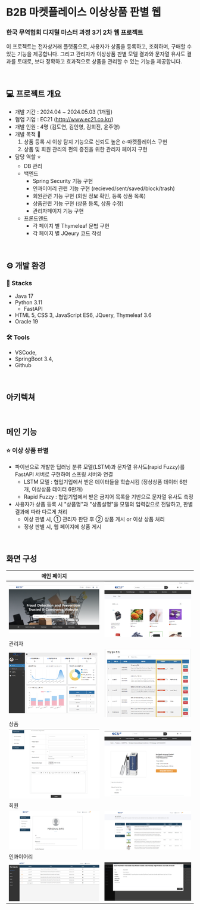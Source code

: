 # B2B 마켓플레이스 이상상품 판별 웹

### 한국 무역협회 디지털 마스터 과정 3기 2차 웹 프로젝트

이 프로젝트는 전자상거래 플랫폼으로, 사용자가 상품을 등록하고, 조회하며, 구매할 수 있는 기능을 제공합니다. 그리고 관리자가 이상상품 판별 모델 결과와 문자열 유사도 결과를 토대로, 보다 정확하고 효과적으로 상품을 관리할 수 있는 기능을 제공합니다. 


<br/>

## 💻 프로젝트 개요
- 개발 기간 : 2024.04 ~ 2024.05.03 (1개월)
- 협업 기업 : EC21 (http://www.ec21.co.kr/)
- 개발 인원 : 4명 (김도연, 김인영, 김희진, 윤주영)
- 개발 목적 🔎
    1. 상품 등록 시 이상 탐지 기능으로 신뢰도 높은 e-마켓플레이스 구현
    2. 상품 및 회원 관리의 편의 증진을 위한 관리자 페이지 구현
- 담당 역할 ⭐️
    - DB 관리
    - 백엔드
        - Spring Security 기능 구현
        - 인콰이어리 관련 기능 구현 (recieved/sent/saved/block/trash)
        - 회원관련 기능 구현 (회원 정보 확인, 등록 상품 목록)
        - 상품관련 기능 구현 (상품 등록, 상품 수정)
        - 관리자페이지 기능 구현
    - 프론드엔드 
        - 각 페이지 별 Thymeleaf 문법 구현
        - 각 페이지 별 JQeury 코드 작성

<br/>

## ⚙️ 개발 환경

### 🚀 Stacks 
- Java 17
- Python 3.11
    - FastAPI
- HTML 5, CSS 3, JavaScript ES6, JQuery, Thymeleaf 3.6 
- Oracle 19

### 🛠 Tools
- VSCode, 
- SpringBoot 3.4, 
- Github

<br/>

## 아키텍쳐


<br/>

## 메인 기능
### ⭐️ 이상 상품 판별 
- 파이썬으로 개발한 딥러닝 분류 모델(LSTM)과 문자열 유사도(rapid Fuzzy)를 FastAPI 서버로 구현하여 스프링 서버와 연결
    - LSTM 모델 : 협업기업에서 받은 데이터들을 학습시킴 (정상상품 데이터 6만개, 이상상품 데이터 6만개)
    - Rapid Fuzzy : 협업기업에서 받은 금지어 목록을 기반으로 문자열 유사도 측정
- 사용자가 상품 등록 시 "상품명"과 "상품설명"을 모델의 입력값으로 전달하고, 판별 결과에 따라 다르게 처리
    - 이상 판별 시, ① 관리자 판단 후 ② 상품 게시 or 이상 상품 처리
    - 정상 판별 시, 웹 페이지에 상품 게시


<br/>

## 화면 구성

| 메인 페이지 |  |
| ---- | ---- |
| ![홈 화면](readmeImg/index.png) | ![상품 목록](readmeImg/list.png) |
| 관리자 |  |
| ![관리자 대시보드](readmeImg/manager.png) | ![이상상품 판별 결과](readmeImg/modelpredict.png)  |
| 상품  ||
| ![상품 등록](readmeImg/productregister.png) | ![상품 디테일](readmeImg/detail.png)  |
| 회원 |  |
| ![회원정보](readmeImg/myinfo.png) | ![등록 상품 목록](readmeImg/myproduct.png)  |
| 인콰이어리 |  |
| ![인콰이어리 목록](readmeImg/inquiry.png) | ![인콰이어리 모달](readmeImg/inquirymodal.png)  |






